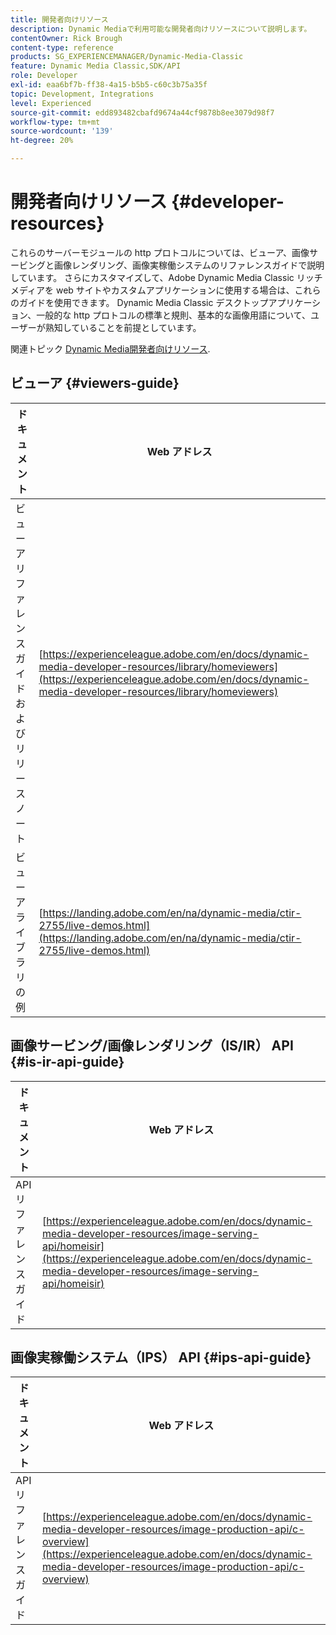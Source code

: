 ```yaml
---
title: 開発者向けリソース
description: Dynamic Mediaで利用可能な開発者向けリソースについて説明します。
contentOwner: Rick Brough
content-type: reference
products: SG_EXPERIENCEMANAGER/Dynamic-Media-Classic
feature: Dynamic Media Classic,SDK/API
role: Developer
exl-id: eaa6bf7b-ff38-4a15-b5b5-c60c3b75a35f
topic: Development, Integrations
level: Experienced
source-git-commit: edd893482cbafd9674a44cf9878b8ee3079d98f7
workflow-type: tm+mt
source-wordcount: '139'
ht-degree: 20%

---
```


# 開発者向けリソース {#developer-resources}

これらのサーバーモジュールの http プロトコルについては、ビューア、画像サービングと画像レンダリング、画像実稼働システムのリファレンスガイドで説明しています。 さらにカスタマイズして、Adobe Dynamic Media Classic リッチメディアを web サイトやカスタムアプリケーションに使用する場合は、これらのガイドを使用できます。 Dynamic Media Classic デスクトップアプリケーション、一般的な http プロトコルの標準と規則、基本的な画像用語について、ユーザーが熟知していることを前提としています。

関連トピック [Dynamic Media開発者向けリソース](https://experienceleague.adobe.com/en/docs/dynamic-media-developer-resources).

## ビューア {#viewers-guide}

| ドキュメント | Web アドレス |
| --- | --- |
| ビューアリファレンスガイドおよびリリースノート | [https://experienceleague.adobe.com/en/docs/dynamic-media-developer-resources/library/homeviewers](https://experienceleague.adobe.com/en/docs/dynamic-media-developer-resources/library/homeviewers) |
| ビューアライブラリの例 | [https://landing.adobe.com/en/na/dynamic-media/ctir-2755/live-demos.html](https://landing.adobe.com/en/na/dynamic-media/ctir-2755/live-demos.html) |

## 画像サービング/画像レンダリング（IS/IR） API {#is-ir-api-guide}

| ドキュメント | Web アドレス |
| --- | --- |
| API リファレンスガイド | [https://experienceleague.adobe.com/en/docs/dynamic-media-developer-resources/image-serving-api/homeisir](https://experienceleague.adobe.com/en/docs/dynamic-media-developer-resources/image-serving-api/homeisir) |

## 画像実稼働システム（IPS） API {#ips-api-guide}

| ドキュメント | Web アドレス |
| --- | --- |
| API リファレンスガイド | [https://experienceleague.adobe.com/en/docs/dynamic-media-developer-resources/image-production-api/c-overview](https://experienceleague.adobe.com/en/docs/dynamic-media-developer-resources/image-production-api/c-overview) |

<!-- ## Image Authoring {#ia}

| Document| Web address |
| --- | --- |
| User Guide | Contact Adobe Dynamic Media Classic technical support for this documentation. |
| Release Notes | Contact Adobe Dynamic Media Classic technical support for this documentation. |

## Dynamic Media Classic API {#dmc-api}

| Document | Web address |
| --- | --- |
| API Reference Guide | Contact Adobe Dynamic Media Classic technical support for documentation. |
 -->










<!-- 

**Web-to-Print**

|Document|Web address|
|--- |--- |
|Reference Guide|[https://www.adobe.com/go/learn_s7_webtoprint_en](https://www.adobe.com/go/learn_s7_webtoprint_en)| 

-->
